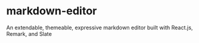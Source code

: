 # markdown-editor
An extendable, themeable, expressive markdown editor built with React.js, Remark, and Slate
